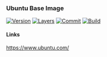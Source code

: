 ### Ubuntu Base Image

[![Version](https://images.microbadger.com/badges/version/stlouisn/ubuntu:dev.svg)](https://microbadger.com/images/stlouisn/ubuntu:dev)
[![Layers](https://images.microbadger.com/badges/image/stlouisn/ubuntu:dev.svg)](https://microbadger.com/images/stlouisn/ubuntu:dev)
[![Commit](https://images.microbadger.com/badges/commit/stlouisn/ubuntu.svg)](https://microbadger.com/images/stlouisn/ubuntu:dev)
[![Build](https://travis-ci.org/stlouisn/ubuntu_docker.svg?branch=dev)](https://travis-ci.org/stlouisn/ubuntu_docker)

#### Links

https://www.ubuntu.com/
